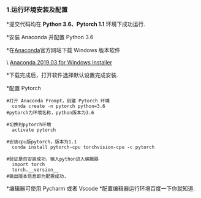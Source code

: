 

### 1.运行环境安装及配置
  \*提交代码均在 **Python 3.6、Pytorch 1.1** 环境下成功运行.

  \*安装 Anaconda 并配置 Python 3.6
  
  \*在[Anaconda](http://jianshu.com)官方网站下载 Windows 版本软件
  
   \  [Anaconda 2019.03 for Windows Installer](https://repo.anaconda.com/archive/Anaconda3-2019.03-Windows-x86_64.exe)
  
  \*下载完成后，打开软件选择默认设置完成安装.
  
  
  \*配置 Pytorch 
  ```
  #打开 Anaconda Prompt，创建 Pytorch 环境
    conda create -n pytorch python=3.6
  #pytorch为环境名称，python版本为3.6
  
  #切换到pytorch环境
    activate pytorch
  
  #安装cpu版pytorch，版本为1.1
    conda install pytorch-cpu torchvision-cpu -c pytorch
  
  #验证是否安装成功，输入python进入编辑器
    import torch
    torch.__version__
  #输出版本信息即为配置成功.
  ```

  \*编辑器可使用 Pycharm 或者 Vscode
  \*配置编辑器运行环境百度一下你就知道.
  
